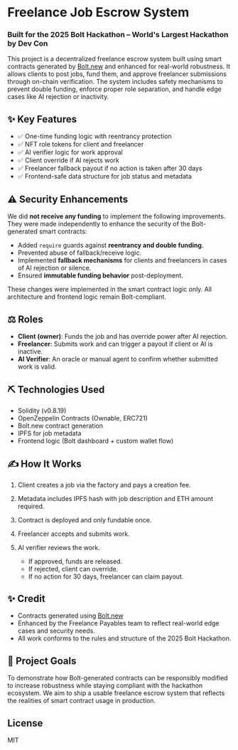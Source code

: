 
# Freelance Job Escrow System

### Built for the 2025 Bolt Hackathon – World's Largest Hackathon by Dev Con

This project is a decentralized freelance escrow system built using smart contracts generated by [Bolt.new](https://bolt.new) and enhanced for real-world robustness. It allows clients to post jobs, fund them, and approve freelancer submissions through on-chain verification. The system includes safety mechanisms to prevent double funding, enforce proper role separation, and handle edge cases like AI rejection or inactivity.

## ✨ Key Features

* ✅ One-time funding logic with reentrancy protection
* ✅ NFT role tokens for client and freelancer
* ✅ AI verifier logic for work approval
* ✅ Client override if AI rejects work
* ✅ Freelancer fallback payout if no action is taken after 30 days
* ✅ Frontend-safe data structure for job status and metadata

## ⚠ Security Enhancements

We did **not receive any funding** to implement the following improvements. They were made independently to enhance the security of the Bolt-generated smart contracts:

* Added `require` guards against **reentrancy and double funding**.
* Prevented abuse of fallback/receive logic.
* Implemented **fallback mechanisms** for clients and freelancers in cases of AI rejection or silence.
* Ensured **immutable funding behavior** post-deployment.

These changes were implemented in the smart contract logic only. All architecture and frontend logic remain Bolt-compliant.

## ⚖ Roles

* **Client (owner)**: Funds the job and has override power after AI rejection.
* **Freelancer**: Submits work and can trigger a payout if client or AI is inactive.
* **AI Verifier**: An oracle or manual agent to confirm whether submitted work is valid.

## ⛏ Technologies Used

* Solidity (v0.8.19)
* OpenZeppelin Contracts (Ownable, ERC721)
* Bolt.new contract generation
* IPFS for job metadata
* Frontend logic (Bolt dashboard + custom wallet flow)

## ✍ How It Works

1. Client creates a job via the factory and pays a creation fee.
2. Metadata includes IPFS hash with job description and ETH amount required.
3. Contract is deployed and only fundable once.
4. Freelancer accepts and submits work.
5. AI verifier reviews the work.

   * If approved, funds are released.
   * If rejected, client can override.
   * If no action for 30 days, freelancer can claim payout.

## ✨ Credit

* Contracts generated using [Bolt.new](https://bolt.new)
* Enhanced by the Freelance Payables team to reflect real-world edge cases and security needs.
* All work conforms to the rules and structure of the 2025 Bolt Hackathon.

## 🌟 Project Goals

To demonstrate how Bolt-generated contracts can be responsibly modified to increase robustness while staying compliant with the hackathon ecosystem. We aim to ship a usable freelance escrow system that reflects the realities of smart contract usage in production.

## License

MIT
